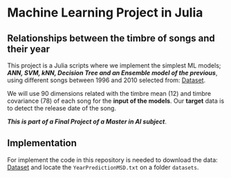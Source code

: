 # Machine Learning Project in Julia
##  Relationships between the timbre of songs and their year

This project is a Julia scripts where we implement the simplest ML models; ***ANN, SVM, kNN, Decision Tree and an Ensemble model of the previous***,  using different songs between 1996 and 2010 selected from: 
[Dataset](https://archive.ics.uci.edu/dataset/203/yearpredictionmsd). 

We will use 90 dimensions related with the timbre mean (12) and timbre covariance (78) of each song for the **input of the models**. Our **target** data is to detect the release date of the song.

***This is part of a Final Project of a Master in AI subject***. 

## Implementation
For implement the code in this repository is needed to download the data: [Dataset](https://archive.ics.uci.edu/dataset/203/yearpredictionmsd) and locate the `YearPredictionMSD.txt` on a folder `datasets`.

